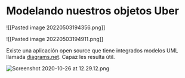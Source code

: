 # Modelando nuestros objetos Uber

![[Pasted image 20220503194356.png]]

![[Pasted image 20220503194911.png]]

Existe una aplicación open source que tiene integrados modelos UML llamada [diagrams.net](https://www.diagrams.net/). Capaz les resulta útil.

![Screenshot 2020-10-26 at 12.29.12.png](https://static.platzi.com/media/user_upload/Screenshot%202020-10-26%20at%2012.29.12-988b2c65-d90c-4fa3-8b7b-79bc34c8ea98.jpg)
